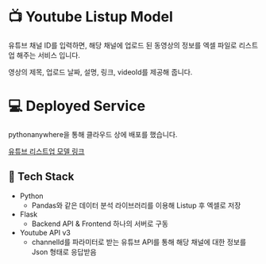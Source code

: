 # 📺 Youtube Listup Model
유튜브 채널 ID를 입력하면, 해당 채널에 업로드 된 동영상의 정보를
엑셀 파일로 리스트업 해주는 서비스 입니다.

영상의 제목, 업로드 날짜, 설명, 링크, videoId를 제공해 줍니다.

# 💻 Deployed Service
pythonanywhere을 통해 클라우드 상에 배포를 했습니다.

[유튜브 리스트업 모델 링크](http://sonic886.pythonanywhere.com/)

## 🔧 Tech Stack

* Python
    * Pandas와 같은 데이터 분석 라이브러리를 이용해 Listup 후 엑셀로 저장
* Flask
    * Backend API & Frontend 하나의 서버로 구동
* Youtube API v3
    * channelId를 파라미터로 받는 유튜브 API를 통해 해당 채널에 대한 정보를 Json 형태로 응답받음

